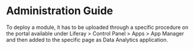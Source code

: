 # Administration Guide

To deploy a module, it has to be uploaded through a specific procedure on the portal available under Liferay > Control Panel > Apps > App Manager and then added to the specific page as Data Analytics application.
